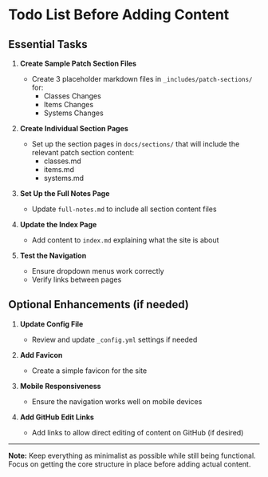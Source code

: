 # Todo List Before Adding Content

## Essential Tasks

1. **Create Sample Patch Section Files**
   - Create 3 placeholder markdown files in `_includes/patch-sections/` for:
     - Classes Changes
     - Items Changes
     - Systems Changes

2. **Create Individual Section Pages**
   - Set up the section pages in `docs/sections/` that will include the relevant patch section content:
     - classes.md
     - items.md
     - systems.md

3. **Set Up the Full Notes Page**
   - Update `full-notes.md` to include all section content files

4. **Update the Index Page**
   - Add content to `index.md` explaining what the site is about

5. **Test the Navigation**
   - Ensure dropdown menus work correctly
   - Verify links between pages

## Optional Enhancements (if needed)

1. **Update Config File**
   - Review and update `_config.yml` settings if needed

2. **Add Favicon**
   - Create a simple favicon for the site

3. **Mobile Responsiveness**
   - Ensure the navigation works well on mobile devices

4. **Add GitHub Edit Links**
   - Add links to allow direct editing of content on GitHub (if desired)

---

**Note:** Keep everything as minimalist as possible while still being functional. Focus on getting the core structure in place before adding actual content.
